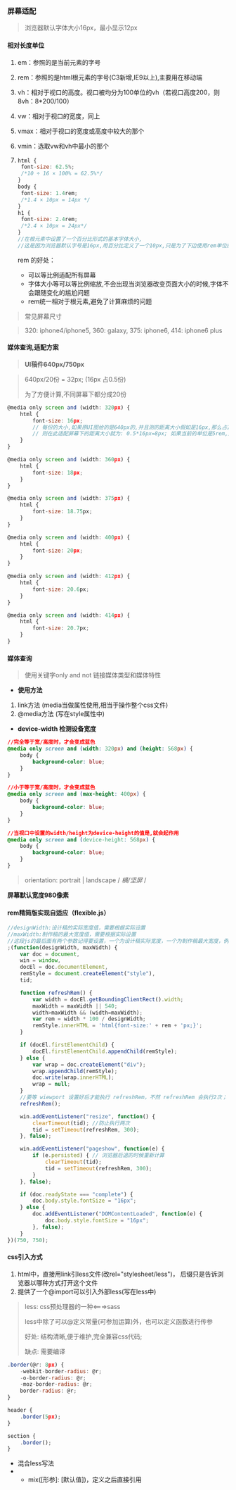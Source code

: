 ### 屏幕适配

> 浏览器默认字体大小16px，最小显示12px

#### 相对长度单位

1. em：参照的是当前元素的字号 
2. rem：参照的是html根元素的字号\(C3新增,IE9以上\),主要用在移动端 
3. vh：相对于视口的高度。视口被均分为100单位的vh（若视口高度200，则8vh：8\*200/100）
4. vw：相对于视口的宽度，同上
5. vmax：相对于视口的宽度或高度中较大的那个

6. vmin：选取vw和vh中最小的那个

7. ```js
   html {
    font-size: 62.5%;
    /*10 ÷ 16 × 100% = 62.5%*/
   }
   body {
    font-size: 1.4rem;
    /*1.4 × 10px = 14px */
   }
   h1 {
    font-size: 2.4rem;
    /*2.4 × 10px = 24px*/
   }
   //在根元素中设置了一个百分比形式的基本字体大小,
   //这是因为浏览器默认字号是16px,用百分比定义了一个10px,只是为了下边使用rem单位的时候好计算;
   ```

   rem 的好处：

   * 可以等比例适配所有屏幕
   * 字体大小等可以等比例缩放,不会出现当浏览器改变页面大小的时候,字体不会跟随变化的尴尬问题
   * rem统一相对于根元素,避免了计算麻烦的问题

> 常见屏幕尺寸

> 320: iphone4/iphone5, 360: galaxy, 375: iphone6, 414: iphone6 plus

#### 媒体查询,适配方案

> **UI稿件640px/750px**

> 640px/20份 = 32px; \(16px 占0.5份\)
>
> 为了方便计算,不同屏幕下都分成20份

```js
@media only screen and (width: 320px) {
    html {
        font-size: 16px;
        // 每份的大小,如果原UI图给的是640px的,并且测的距离大小假如是16px,那么占其原来的0.5份,
        // 则在此适配屏幕下的距离大小就为: 0.5*16px=8px; 如果当前的单位是5rem,那么实际大小距离为: 16*5=80px;
    }
}

@media only screen and (width: 360px) {
    html {
        font-size: 18px;
    }
}

@media only screen and (width: 375px) {
    html {
        font-size: 18.75px;
    }
}

@media only screen and (width: 400px) {
    html {
        font-size: 20px;
    }
}

@media only screen and (width: 412px) {
    html {
        font-size: 20.6px;
    }
}

@media only screen and (width: 414px) {
    html {
        font-size: 20.7px;
    }
}
```

#### 媒体查询

> 使用关键字only and not 链接媒体类型和媒体特性

* **使用方法**

1. link方法  \(media当做属性使用,相当于操作整个css文件\)
2. @media方法  \(写在style属性中\)

* **device-width  检测设备宽度**

```css
//完全等于宽/高度时，才会变成蓝色
@media only screen and (width: 320px) and (height: 568px) {
    body {
        background-color: blue;
    }
}
```

```css
//小于等于宽/高度时，才会变成蓝色
@media only screen and (max-height: 400px) {
    body {
        background-color: blue;
    }
}
```

```css
//当视口中设置的width/height为device-height的值是,就会起作用
@media only screen and (device-height: 568px) {
    body {
        background-color: blue;
    }
}
```

> orientation: portrait \| landscape / _横/坚屏_ /

**屏幕默认宽度980像素**

#### rem精简版实现自适应（flexible.js）

```js
//designWidth:设计稿的实际宽度值，需要根据实际设置
//maxWidth:制作稿的最大宽度值，需要根据实际设置
//这段js的最后面有两个参数记得要设置，一个为设计稿实际宽度，一个为制作稿最大宽度，例如设计稿为750，最大宽度为750，则为(750,750)
;(function(designWidth, maxWidth) {
    var doc = document,
    win = window,
    docEl = doc.documentElement,
    remStyle = document.createElement("style"),
    tid;

    function refreshRem() {
        var width = docEl.getBoundingClientRect().width;
        maxWidth = maxWidth || 540;
        width>maxWidth && (width=maxWidth);
        var rem = width * 100 / designWidth;
        remStyle.innerHTML = 'html{font-size:' + rem + 'px;}';
    }

    if (docEl.firstElementChild) {
        docEl.firstElementChild.appendChild(remStyle);
    } else {
        var wrap = doc.createElement("div");
        wrap.appendChild(remStyle);
        doc.write(wrap.innerHTML);
        wrap = null;
    }
    //要等 wiewport 设置好后才能执行 refreshRem，不然 refreshRem 会执行2次；
    refreshRem();

    win.addEventListener("resize", function() {
        clearTimeout(tid); //防止执行两次
        tid = setTimeout(refreshRem, 300);
    }, false);

    win.addEventListener("pageshow", function(e) {
        if (e.persisted) { // 浏览器后退的时候重新计算
            clearTimeout(tid);
            tid = setTimeout(refreshRem, 300);
        }
    }, false);

    if (doc.readyState === "complete") {
        doc.body.style.fontSize = "16px";
    } else {
        doc.addEventListener("DOMContentLoaded", function(e) {
            doc.body.style.fontSize = "16px";
        }, false);
    }
})(750, 750);
```

#### css引入方式

1. html中，直接用link引less文件\(改rel="stylesheet/less"\)， 后缀只是告诉浏览器以哪种方式打开这个文件
2. 提供了一个@import可以引入外部less\(写在less中\)

> less: css预处理器的一种&lt;===&gt;sass
>
> less中除了可以@定义常量\(可参加运算\)外，也可以定义函数进行传参 
>
> 好处: 结构清晰,便于维护,完全兼容css代码; 
>
> 缺点: 需要编译

```js
.border(@r: 8px) {
    -webkit-border-radius: @r;
    -o-border-radius: @r;
    -moz-border-radius: @r;
    border-radius: @r;
}

header {
    .border(5px);
}

section {
    .border();
}
```

* 混合less写法
* * mix\(\[形参\]: \[默认值\]\)，定义之后直接引用




